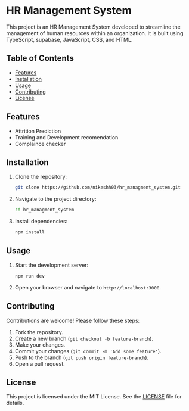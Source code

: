 # HR Management System

This project is an HR Management System developed to streamline the management of human resources within an organization. It is built using TypeScript, supabase, JavaScript, CSS, and HTML.

## Table of Contents

- [Features](#features)
- [Installation](#installation)
- [Usage](#usage)
- [Contributing](#contributing)
- [License](#license)

## Features

- Attrition Prediction
- Training and Development recomendation
- Complaince checker

## Installation

1. Clone the repository:
   ```bash
   git clone https://github.com/nikeshh03/hr_managment_system.git
2. Navigate to the project directory:
   ```bash
   cd hr_managment_system
   ```
3. Install dependencies:
   ```bash
   npm install
   ```

## Usage

1. Start the development server:
   ```bash
   npm run dev
   ```
2. Open your browser and navigate to `http://localhost:3000`.

## Contributing

Contributions are welcome! Please follow these steps:

1. Fork the repository.
2. Create a new branch (`git checkout -b feature-branch`).
3. Make your changes.
4. Commit your changes (`git commit -m 'Add some feature'`).
5. Push to the branch (`git push origin feature-branch`).
6. Open a pull request.

## License

This project is licensed under the MIT License. See the [LICENSE](LICENSE) file for details.
```
